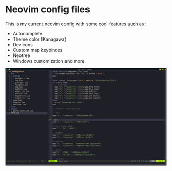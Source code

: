 # Neovim config files
This is my current neovim config with some cool features such as :
 - Autocomplete
 - Theme color (Kanagawa)
 - Devicons
 - Custom map keybindes 
 - Neotree
 - Windows customization and more.


![Image Alt Text](https://github.com/Aliiiiii404/Neovim-config/blob/main/images/neovim-screen.png)




